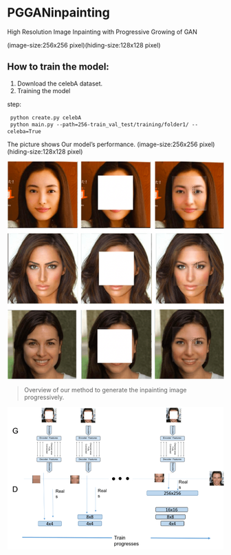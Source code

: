 # PGGANinpainting
High Resolution Image Inpainting with Progressive Growing of GAN

(image-size:256x256 pixel)(hiding-size:128x128 pixel)

 ## How to train the model:
 
 1.   Download the celebA dataset.
 2.   Training the model
 
 step:
 
     python create.py celebA
     python main.py --path=256-train_val_test/training/folder1/ --celeba=True
     
     
     
The picture shows Our model’s performance.
(image-size:256x256 pixel)(hiding-size:128x128 pixel)

![image](https://github.com/yuchunwang/PGGANinpainting/blob/master/testperformance.png)
     
     
   
> Overview of our method to generate the inpainting image progressively.

![image](https://github.com/yuchunwang/PGGANinpainting/blob/master/architecture.png)
        
 
